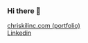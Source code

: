 ### Hi there 👋

[chriskilinc.com (portfolio)](https://www.chriskilinc.com/)  
[Linkedin](https://www.linkedin.com/in/chriskilinc/)

<!--
**chriskilinc/chriskilinc** is a ✨ _special_ ✨ repository because its `README.md` (this file) appears on your GitHub profile.

Here are some ideas to get you started:

- 🔭 I’m currently working on ...
- 🌱 I’m currently learning ...
- 👯 I’m looking to collaborate on ...
- 🤔 I’m looking for help with ...
- 💬 Ask me about ...
- 📫 How to reach me: ...
- 😄 Pronouns: ...
- ⚡ Fun fact: ...
-->
